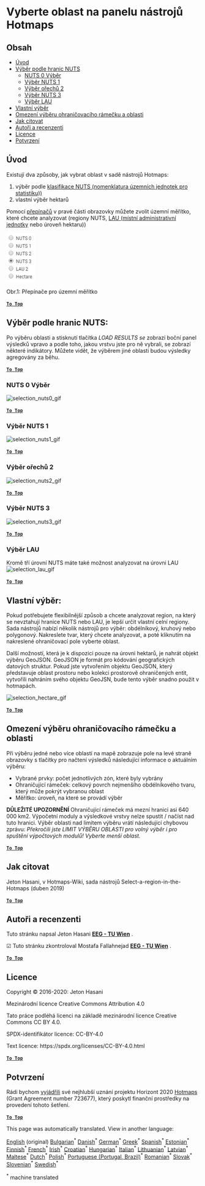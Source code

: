 <h1><a class="anchor" id="select-a-region-in-the-hotmaps-toolbox" href="#select-a-region-in-the-hotmaps-toolbox"><i class="fa fa-link"></i></a>Vyberte oblast na panelu nástrojů Hotmaps</h1><h2><a class="anchor" id="table-of-contents" href="#table-of-contents"><i class="fa fa-link"></i></a> Obsah</h2><ul><li> <a href="#introduction">Úvod</a></li><li> <a href="#selection-by-nuts-boundaries">Výběr podle hranic NUTS</a><ul><li> <a href="#selection-by-nuts-boundaries_nuts-0-selection">NUTS 0 Výběr</a></li><li> <a href="#selection-by-nuts-boundaries_nuts-1-selection">Výběr NUTS 1</a></li><li> <a href="#selection-by-nuts-boundaries_nuts-2-selection">Výběr ořechů 2</a></li><li> <a href="#selection-by-nuts-boundaries_nuts-3-selection">Výběr NUTS 3</a></li><li> <a href="#selection-by-nuts-boundaries_lau-selection">Výběr LAU</a></li></ul></li><li> <a href="#custom-selection">Vlastní výběr</a></li><li> <a href="#bounding-box-and-area-selection-limit">Omezení výběru ohraničovacího rámečku a oblasti</a></li><li> <a href="#how-to-cite">Jak citovat</a></li><li> <a href="#authors-and-reviewers">Autoři a recenzenti</a></li><li> <a href="#license">Licence</a></li><li> <a href="#acknowledgement">Potvrzení</a></li></ul><h2><a class="anchor" id="introduction" href="#introduction"><i class="fa fa-link"></i></a> Úvod</h2><p> Existují dva způsoby, jak vybrat oblast v sadě nástrojů Hotmaps:</p><ol><li> výběr podle <a href="https://ec.europa.eu/eurostat/web/nuts/background">klasifikace NUTS (nomenklatura územních jednotek pro statistiku))</a></li><li> vlastní výběr hektarů</li></ol><p> Pomocí <a href="#fig1">přepínačů</a> v pravé části obrazovky můžete zvolit územní měřítko, které chcete analyzovat (regiony NUTS, <a href="https://ec.europa.eu/eurostat/web/nuts/local-administrative-units">LAU (místní administrativní jednotky</a> nebo úroveň hektaru))</p><p><a name="Fig1"><img alt="radio_buttons_png" src="../images/general_tool_functionalities_and_structure/radio_buttons.png"/></a></p><p> Obr.1: Přepínače pro územní měřítko</p><p> <a href="#table-of-contents"><strong><code>To Top</code></strong></a></p><h2><a class="anchor" id="selection-by-nuts-boundaries-" href="#selection-by-nuts-boundaries-"><i class="fa fa-link"></i></a> Výběr podle hranic NUTS:</h2><p> Po výběru oblasti a stisknutí tlačítka <em>LOAD RESULTS se</em> zobrazí boční panel výsledků vpravo a podle toho, jakou vrstvu jste pro ně vybrali, se zobrazí některé indikátory. Můžete vidět, že výběrem jiné oblasti budou výsledky agregovány za běhu.</p><p> <a href="#table-of-contents"><strong><code>To Top</code></strong></a></p><h3><a class="anchor" id="nuts-0-selection" href="#nuts-0-selection"><i class="fa fa-link"></i></a> NUTS 0 Výběr</h3><img alt="selection_nuts0_gif" src="https://wiki.hotmaps.hevs.ch/images/general_tool_functionalities_and_structure/selecting_nuts0.gif"/><p> <a href="#table-of-contents"><strong><code>To Top</code></strong></a></p><h3><a class="anchor" id="nuts-1-selection" href="#nuts-1-selection"><i class="fa fa-link"></i></a> Výběr NUTS 1</h3><img alt="selection_nuts1_gif" src="https://wiki.hotmaps.hevs.ch/images/general_tool_functionalities_and_structure/selecting_nuts1.gif"/><p> <a href="#table-of-contents"><strong><code>To Top</code></strong></a></p><h3><a class="anchor" id="nuts-2-selection" href="#nuts-2-selection"><i class="fa fa-link"></i></a> Výběr ořechů 2</h3><img alt="selection_nuts2_gif" src="https://wiki.hotmaps.hevs.ch/images/general_tool_functionalities_and_structure/selecting_nuts2.gif"/><p> <a href="#table-of-contents"><strong><code>To Top</code></strong></a></p><h3><a class="anchor" id="nuts-3-selection" href="#nuts-3-selection"><i class="fa fa-link"></i></a> Výběr NUTS 3</h3><img alt="selection_nuts3_gif" src="https://wiki.hotmaps.hevs.ch/images/general_tool_functionalities_and_structure/selecting_nuts3.gif"/><p> <a href="#table-of-contents"><strong><code>To Top</code></strong></a></p><h3><a class="anchor" id="lau-selection" href="#lau-selection"><i class="fa fa-link"></i></a> Výběr LAU</h3><p> Kromě tří úrovní NUTS máte také možnost analyzovat na úrovni LAU<img alt="selection_lau_gif" src="../images/general_tool_functionalities_and_structure/selecting_lau.gif"/></p><p> <a href="#table-of-contents"><strong><code>To Top</code></strong></a></p><h2><a class="anchor" id="custom-selection-" href="#custom-selection-"><i class="fa fa-link"></i></a> Vlastní výběr:</h2><p> Pokud potřebujete flexibilnější způsob a chcete analyzovat region, na který se nevztahují hranice NUTS nebo LAU, je lepší určit vlastní celní regiony. Sada nástrojů nabízí několik nástrojů pro výběr: obdélníkový, kruhový nebo polygonový. Nakreslete tvar, který chcete analyzovat, a poté kliknutím na nakreslené ohraničovací pole vyberte oblast.</p><p> Další možností, která je k dispozici pouze na úrovni hektarů, je nahrát objekt výběru GeoJSON. GeoJSON je formát pro kódování geografických datových struktur. Pokud jste vytvořením objektu GeoJSON, který představuje oblast prostoru nebo kolekci prostorově ohraničených entit, vytvořili nahráním svého objektu GeoJSN, bude tento výběr snadno použit v hotmapách.</p><p><img alt="selection_hectare_gif" src="../images/general_tool_functionalities_and_structure/selecting_hectare.gif"/></p><p> <a href="#table-of-contents"><strong><code>To Top</code></strong></a></p><h2><a class="anchor" id="bounding-box-and-area-selection-limit" href="#bounding-box-and-area-selection-limit"><i class="fa fa-link"></i></a> Omezení výběru ohraničovacího rámečku a oblasti</h2><p> Při výběru jedné nebo více oblastí na mapě zobrazuje pole na levé straně obrazovky s tlačítky pro načtení výsledků následující informace o aktuálním výběru:</p><ul><li> Vybrané prvky: počet jednotlivých zón, které byly vybrány</li><li> Ohraničující rámeček: celkový povrch nejmenšího obdélníkového tvaru, který může pokrýt vybranou oblast</li><li> Měřítko: úroveň, na které se provádí výběr</li></ul><p> <strong>DŮLEŽITÉ UPOZORNĚNÍ</strong> Ohraničující rámeček má mezní hranici asi 640 000 km2. Výpočetní moduly a výsledkové vrstvy nelze spustit / načíst nad tuto hranici. Výběr oblasti nad limitem výběru vrátí následující chybovou zprávu: <em>Překročili jste LIMIT VÝBĚRU OBLASTI pro volný výběr i pro spuštění výpočtových modulů! Vyberte menší oblast.</em></p><p> <a href="#table-of-contents"><strong><code>To Top</code></strong></a></p><h2><a class="anchor" id="how-to-cite" href="#how-to-cite"><i class="fa fa-link"></i></a> Jak citovat</h2><p> Jeton Hasani, v Hotmaps-Wiki, sada nástrojů Select-a-region-in-the-Hotmaps (duben 2019)</p><p> <a href="#table-of-contents"><strong><code>To Top</code></strong></a></p><h2><a class="anchor" id="authors-and-reviewers" href="#authors-and-reviewers"><i class="fa fa-link"></i></a> Autoři a recenzenti</h2><p> Tuto stránku napsal Jeton Hasani <strong><a href="https://eeg.tuwien.ac.at/">EEG - TU Wien</a></strong> .</p><p> ☑ Tuto stránku zkontroloval Mostafa Fallahnejad <strong><a href="https://eeg.tuwien.ac.at/">EEG - TU Wien</a></strong> .</p><p> <a href="#table-of-contents"><strong><code>To Top</code></strong></a></p><h2><a class="anchor" id="license" href="#license"><i class="fa fa-link"></i></a> Licence</h2><p> Copyright © 2016-2020: Jeton Hasani</p><p> Mezinárodní licence Creative Commons Attribution 4.0</p><p> Tato práce podléhá licenci na základě mezinárodní licence Creative Commons CC BY 4.0.</p><p> SPDX-identifikátor licence: CC-BY-4.0</p><p> Text licence: https://spdx.org/licenses/CC-BY-4.0.html</p><p><ins> <code><strong><a href="#hotmaps-toolbox">To Top</a></strong></code></ins></p><h2><a class="anchor" id="acknowledgement" href="#acknowledgement"><i class="fa fa-link"></i></a> Potvrzení</h2><p> Rádi bychom <a href="https://www.hotmaps-project.eu">vyjádřili</a> své nejhlubší uznání projektu Horizont 2020 <a href="https://www.hotmaps-project.eu">Hotmaps</a> (Grant Agreement number 723677), který poskytl finanční prostředky na provedení tohoto šetření.</p><p> <a href="#table-of-contents"><strong><code>To Top</code></strong></a></p>
<!--- THIS IS A SUPER UNIQUE IDENTIFIER -->

This page was automatically translated. View in another language:

[English](../en/Select-a-region-in-the-Hotmaps-toolbox) (original) [Bulgarian](../bg/Select-a-region-in-the-Hotmaps-toolbox)<sup>\*</sup>  [Danish](../da/Select-a-region-in-the-Hotmaps-toolbox)<sup>\*</sup> [German](../de/Select-a-region-in-the-Hotmaps-toolbox)<sup>\*</sup> [Greek](../el/Select-a-region-in-the-Hotmaps-toolbox)<sup>\*</sup> [Spanish](../es/Select-a-region-in-the-Hotmaps-toolbox)<sup>\*</sup> [Estonian](../et/Select-a-region-in-the-Hotmaps-toolbox)<sup>\*</sup> [Finnish](../fi/Select-a-region-in-the-Hotmaps-toolbox)<sup>\*</sup> [French](../fr/Select-a-region-in-the-Hotmaps-toolbox)<sup>\*</sup> [Irish](../ga/Select-a-region-in-the-Hotmaps-toolbox)<sup>\*</sup> [Croatian](../hr/Select-a-region-in-the-Hotmaps-toolbox)<sup>\*</sup> [Hungarian](../hu/Select-a-region-in-the-Hotmaps-toolbox)<sup>\*</sup> [Italian](../it/Select-a-region-in-the-Hotmaps-toolbox)<sup>\*</sup> [Lithuanian](../lt/Select-a-region-in-the-Hotmaps-toolbox)<sup>\*</sup> [Latvian](../lv/Select-a-region-in-the-Hotmaps-toolbox)<sup>\*</sup> [Maltese](../mt/Select-a-region-in-the-Hotmaps-toolbox)<sup>\*</sup> [Dutch](../nl/Select-a-region-in-the-Hotmaps-toolbox)<sup>\*</sup> [Polish](../pl/Select-a-region-in-the-Hotmaps-toolbox)<sup>\*</sup> [Portuguese (Portugal, Brazil)](../pt/Select-a-region-in-the-Hotmaps-toolbox)<sup>\*</sup> [Romanian](../ro/Select-a-region-in-the-Hotmaps-toolbox)<sup>\*</sup> [Slovak](../sk/Select-a-region-in-the-Hotmaps-toolbox)<sup>\*</sup> [Slovenian](../sl/Select-a-region-in-the-Hotmaps-toolbox)<sup>\*</sup> [Swedish](../sv/Select-a-region-in-the-Hotmaps-toolbox)<sup>\*</sup> 

<sup>\*</sup> machine translated
